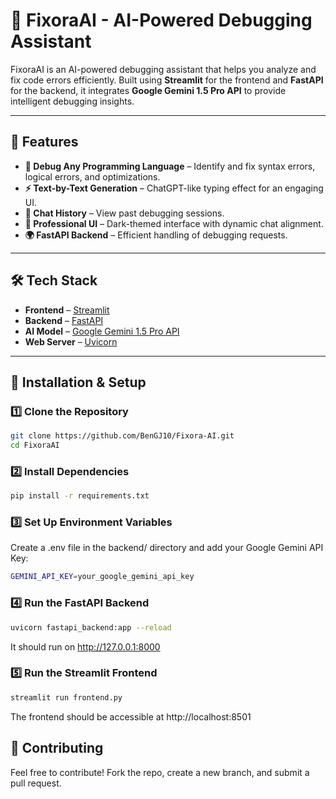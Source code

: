 # 🚀 FixoraAI - AI-Powered Debugging Assistant  

FixoraAI is an AI-powered debugging assistant that helps you analyze and fix code errors efficiently. Built using **Streamlit** for the frontend and **FastAPI** for the backend, it integrates **Google Gemini 1.5 Pro API** to provide intelligent debugging insights.  

---

## **🔧 Features**
- **📌 Debug Any Programming Language** – Identify and fix syntax errors, logical errors, and optimizations.  
- **⚡ Text-by-Text Generation** – ChatGPT-like typing effect for an engaging UI.  
- **💾 Chat History** – View past debugging sessions.  
- **🎨 Professional UI** – Dark-themed interface with dynamic chat alignment.  
- **🌍 FastAPI Backend** – Efficient handling of debugging requests.  

---

## **🛠️ Tech Stack**
- **Frontend** – [Streamlit](https://streamlit.io/)  
- **Backend** – [FastAPI](https://fastapi.tiangolo.com/)  
- **AI Model** – [Google Gemini 1.5 Pro API](https://ai.google.dev/)  
- **Web Server** – [Uvicorn](https://www.uvicorn.org/)  

---

## **🚀 Installation & Setup**

### **1️⃣ Clone the Repository**
```bash
git clone https://github.com/BenGJ10/Fixora-AI.git
cd FixoraAI
```

### **2️⃣ Install Dependencies**
```bash
pip install -r requirements.txt
```

### **3️⃣ Set Up Environment Variables**
Create a .env file in the backend/ directory and add your Google Gemini API Key:
```bash
GEMINI_API_KEY=your_google_gemini_api_key
```

### **4️⃣ Run the FastAPI Backend**
```bash
uvicorn fastapi_backend:app --reload
```
It should run on http://127.0.0.1:8000

### **5️⃣ Run the Streamlit Frontend**
```bash
streamlit run frontend.py
```
The frontend should be accessible at http://localhost:8501

## **🤝 Contributing**
Feel free to contribute! Fork the repo, create a new branch, and submit a pull request.

